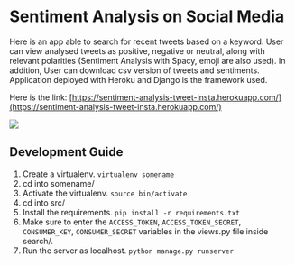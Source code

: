 # Sentiment Analysis on Social Media

Here is an app able to search for recent tweets based on a keyword. User can view analysed tweets as positive, negative or neutral, along with relevant polarities (Sentiment Analysis with Spacy, emoji are also used). In addition, User can download csv version of tweets and sentiments. 
Application deployed with Heroku and Django is the framework used.

Here is the link: [https://sentiment-analysis-tweet-insta.herokuapp.com/](https://sentiment-analysis-tweet-insta.herokuapp.com/)

[![](https://preview.ibb.co/kiffTo/screen.png)](https://{https://ibb.co/c0huoo})


## Development Guide

1. Create a virtualenv. `virtualenv somename`
2. cd into somename/
3. Activate the virtualenv. `source bin/activate`
4. cd into src/
5. Install the requirements. `pip install -r requirements.txt`
6. Make sure to enter the `ACCESS_TOKEN`, `ACCESS_TOKEN_SECRET`, `CONSUMER_KEY`, `CONSUMER_SECRET` variables in the views.py file inside search/.
7. Run the server as localhost. `python manage.py runserver`

